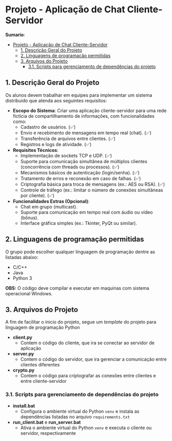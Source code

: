 # Projeto - Aplicação de Chat Cliente-Servidor

**Sumario**:
- [Projeto - Aplicação de Chat Cliente-Servidor](#projeto---aplicação-de-chat-cliente-servidor)
  - [1. Descrição Geral do Projeto](#1-descrição-geral-do-projeto)
  - [2. Linguagens de programação permitidas](#2-linguagens-de-programação-permitidas)
  - [3. Arquivos do Projeto](#3-arquivos-do-projeto)
    - [3.1. Scripts para gerenciamento de dependências do projeto](#31-scripts-para-gerenciamento-de-dependências-do-projeto)

## 1. Descrição Geral do Projeto

Os alunos devem trabalhar em equipes para implementar um sistema distribuído que atenda aos seguintes requisitos:

- **Escopo do Sistema**: Criar uma aplicação cliente-servidor para uma rede fictícia de compartilhamento de informações, com funcionalidades como:
    - Cadastro de usuários. (✅)
    - Envio e recebimento de mensagens em tempo real (chat). (✅)
    - Transferência de arquivos entre clientes. (✅)
    - Registros e logs de atividade. (✅)
- **Requisitos Técnicos**:
   - Implementação de sockets TCP e UDP. (✅)
   - Suporte para comunicação simultânea de múltiplos clientes (concorrência com threads ou processos). (✅)
   - Mecanismos básicos de autenticação (login/senha). (✅)
   - Tratamento de erros e reconexão em caso de falhas. (✅)
   - Criptografia básica para troca de mensagens (ex.: AES ou RSA). (✅)
   - Controle de tráfego (ex.: limitar o número de conexões simultâneas por cliente). (✅)
- **Funcionalidades Extras (Opcional)**:
   - Chat em grupo (multicast).
   - Suporte para comunicação em tempo real com áudio ou vídeo (bônus).
   - Interface gráfica simples (ex.: Tkinter, PyQt ou similar).

## 2. Linguagens de programação permitidas

O grupo pode escolher qualquer linguagem de programação dentre as listadas abaixo:
- C/C++
- Java
- Python 3

**OBS:** O código deve compilar e executar em maquinas com sistema operacional Windows.

## 3. Arquivos do Projeto

A fim de facilitar o inicio do projeto, segue um *template* do projeto para linguagem de programação Python

- **client.py**
  - Contem o código do cliente, que ira se conectar ao servidor de aplicação
- **server.py**
  - Contem o código do servidor, que ira gerenciar a comunicação entre clientes diferentes
- **crypto.py**
  - Contem o código para criptografar as conexões entre clientes e entre cliente-servidor

### 3.1. Scripts para gerenciamento de dependências do projeto
- **install.bat** 
   - Configura o ambiente virtual do Python ``venv`` e instala as dependências listadas no arquivo `requirements.txt`
- **run_client.bat** e **run_server.bat**
   - Ativa o ambiente virtual do Python ``venv`` e executa o cliente ou servidor, respectivamente
